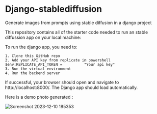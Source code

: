# Django-stablediffusion
Generate images from prompts using stable diffusion in a django project

This repository contains all of the starter code needed to run an stable diffussion  app on your local machine:

To run the django app, you need to:

    1. Clone this GitHub repo
    2. Add your API key from replicate in powershell $env:REPLICATE_API_TOKEN =          "Your api key"
    3. Run the virtual environment
    4. Run the backend server

If successful, your browser should open and navigate to http://localhost:8000/. The Django app should load automatically.

Here is a demo photo generated : 

![Screenshot 2023-12-10 185353](https://github.com/siesto1elemento/Django-stablediffusion/assets/89785142/66e85152-2ea5-4203-9f12-01204ab97d28)
